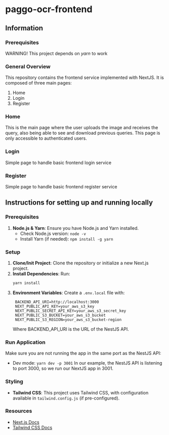 # paggo-ocr-frontend

## Information

### Prerequisites
WARNING! This project depends on *yarn* to work

### General Overview
This repository contains the frontend service implemented with NextJS. It is composed of three main pages:
1. Home
2. Login
3. Register

### Home
This is the main page where the user uploads the image and receives the query, also being able to see and download previous queries. This page is only accessible to authenticated users.

### Login
Simple page to handle basic frontend login service

### Register
Simple page to handle basic frontend register service

## Instructions for setting up and running locally

### Prerequisites
1. **Node.js & Yarn**: Ensure you have Node.js and Yarn installed.
   - Check Node.js version: `node -v`
   - Install Yarn (if needed): `npm install -g yarn`

### Setup
1. **Clone/Init Project**: Clone the repository or initialize a new Next.js project.
2. **Install Dependencies**: Run:
   ```bash
   yarn install
   ```
3. **Environment Variables**: Create a `.env.local` file with:
   ```env
    BACKEND_API_URI=http://localhost:3000
    NEXT_PUBLIC_API_KEY=your_aws_s3_key
    NEXT_PUBLIC_SECRET_API_KEY=your_aws_s3_secret_key
    NEXT_PUBLIC_S3_BUCKET=your_aws_s3_bucket
    NEXT_PUBLIC_S3_REGION=your_aws_s3_bucket-region
   ```
   Where BACKEND_API_URI is the URL of the NestJS API.

### Run Application
Make sure you are not running the app in the same port as the NestJS API:
- Dev mode: `yarn dev -p 3001`
In our example, the NestJS API is listening to port 3000, so we run our NextJS app in 3001.


### Styling
- **Tailwind CSS**: This project uses Tailwind CSS, with configuration available in `tailwind.config.js` (if pre-configured).

### Resources
- [Next.js Docs](https://nextjs.org/docs)
- [Tailwind CSS Docs](https://tailwindcss.com/docs)